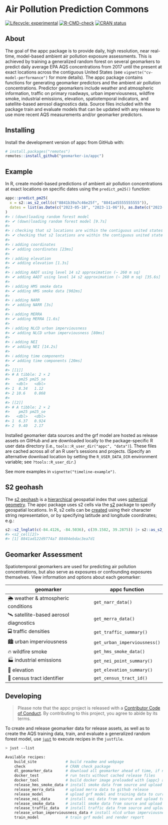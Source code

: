 
<!-- README.md is generated from README.Rmd. Please edit that file -->

# Air Pollution Prediction Commons

<!-- badges: start -->

[![Lifecycle:
experimental](https://img.shields.io/badge/lifecycle-experimental-orange.svg)](https://lifecycle.r-lib.org/articles/stages.html#experimental)
[![R-CMD-check](https://github.com/geomarker-io/appc/actions/workflows/R-CMD-check.yaml/badge.svg)](https://github.com/geomarker-io/appc/actions/workflows/R-CMD-check.yaml)
[![CRAN
status](https://www.r-pkg.org/badges/version/appc)](https://CRAN.R-project.org/package=appc)
<!-- badges: end -->

## About

The goal of the appc package is to provide daily, high resolution, near
real-time, model-based ambient air pollution exposure assessments. This
is achieved by training a generalized random forest on several
geomarkers to predict daily average EPA AQS concentrations from 2017
until the present at exact locations across the contiguous United States
(see `vignette("cv-model-performance")` for more details). The appc
package contains functions for generating geomarker predictors and the
ambient air pollution concentrations. Predictor geomarkers include
weather and atmospheric information, traffic on primary roadways, urban
imperviousness, wildfire smoke, industrial emissions, elevation,
spatiotemporal indicators, and satellite-based aerosol diagnostics data.
Source files included with the package train and evaluate models that
can be updated with any release to use more recent AQS measurements
and/or geomarker predictors.

## Installing

Install the development version of appc from GitHub with:

``` r
# install.packages("remotes")
remotes::install_github("geomarker-io/appc")
```

## Example

In R, create model-based predictions of ambient air pollution
concentrations at exact locations on specific dates using the
`predict_pm25()` function:

``` r
appc::predict_pm25(
  x = s2::as_s2_cell(c("8841b39a7c46e25f", "8841a45555555555")),
  dates = list(as.Date(c("2023-05-18", "2023-11-06")), as.Date(c("2023-06-22", "2023-08-15")))
)
#> ℹ (down)loading random forest model
#> ✔ (down)loading random forest model [9.7s]
#> 
#> ℹ checking that s2 locations are within the contiguous united states
#> ✔ checking that s2 locations are within the contiguous united states [10s]
#> 
#> ℹ adding coordinates
#> ✔ adding coordinates [23ms]
#> 
#> ℹ adding elevation
#> ✔ adding elevation [1.3s]
#> 
#> ℹ adding AADT using level 14 s2 approximation (~ 260 m sq)
#> ✔ adding AADT using level 14 s2 approximation (~ 260 m sq) [35.6s]
#> 
#> ℹ adding HMS smoke data
#> ✔ adding HMS smoke data [902ms]
#> 
#> ℹ adding NARR
#> ✔ adding NARR [3s]
#> 
#> ℹ adding MERRA
#> ✔ adding MERRA [1.6s]
#> 
#> ℹ adding NLCD urban imperviousness
#> ✔ adding NLCD urban imperviousness [80ms]
#> 
#> ℹ adding NEI
#> ✔ adding NEI [14.2s]
#> 
#> ℹ adding time components
#> ✔ adding time components [20ms]
#> 
#> [[1]]
#> # A tibble: 2 × 2
#>    pm25 pm25_se
#>   <dbl>   <dbl>
#> 1  8.34   1.12 
#> 2 10.6    0.868
#> 
#> [[2]]
#> # A tibble: 2 × 2
#>    pm25 pm25_se
#>   <dbl>   <dbl>
#> 1  6.37   0.924
#> 2  9.40   2.17
```

Installed geomarker data sources and the grf model are hosted as release
assets on GitHub and are downloaded locally to the package-specific R
user data directory (i.e., `tools::R_user_dir("appc", "data")`). These
files are cached across all of an R user’s sessions and projects.
(Specify an alternative download location by setting the
`R_USER_DATA_DIR` environment variable; see `?tools::R_user_dir`.)

See more examples in `vignette("timeline-example")`.

## S2 geohash

The [s2 geohash](https://s2geometry.io/) is a
[hierarchical](https://s2geometry.io/devguide/s2cell_hierarchy.html)
geospatial index that uses [spherical
geometry](https://s2geometry.io/about/overview). The appc package uses
s2 cells via the [s2](https://r-spatial.github.io/s2/) package to
specify geospatial locations. In R, s2 cells can be
[created](https://r-spatial.github.io/s2/reference/s2_cell.html#ref-examples)
using their character string representation, or by specifying latitude
and longitude coordinates; e.g.:

``` r
s2::s2_lnglat(c(-84.4126, -84.5036), c(39.1582, 39.2875)) |> s2::as_s2_cell()
#> <s2_cell[2]>
#> [1] 8841ad122d9774a7 88404ebdac3ea7d1
```

## Geomarker Assessment

Spatiotemporal geomarkers are used for predicting air pollution
concentrations, but also serve as exposures or confounding exposures
themselves. View information and options about each geomarker:

| geomarker                             | appc function                |
|---------------------------------------|------------------------------|
| 🌦 weather & atmospheric conditions    | `get_narr_data()`            |
| 🛰 satellite-based aerosol diagnostics | `get_merra_data()`           |
| 🚍 traffic densities                  | `get_traffic_summary()`      |
| 🏙 urban imperviousness                | `get_urban_imperviousness()` |
| 🔥 wildfire smoke                     | `get_hms_smoke_data()`       |
| 🏭 industrial emissions               | `get_nei_point_summary()`    |
| 🗻 elevation                          | `get_elevation_summary()`    |
| 🔗 census tract identifier            | `get_census_tract_id()`      |

## Developing

> Please note that the appc project is released with a [Contributor Code
> of Conduct](http://geomarker.io/appc/CODE_OF_CONDUCT.html). By
> contributing to this project, you agree to abide by its terms.

To create and release geomarker data for release assets, as well as to
create the AQS training data, train, and evaluate a generalized random
forest model, use [`just`](https://just.systems/man/en/) to execute
recipes in the `justfile`.

``` sh
> just --list

Available recipes:
    build_site             # build readme and webpage
    check                  # CRAN check package
    dl_geomarker_data      # download all geomarker ahead of time, if not already cached
    docker_test            # run tests without cached release files
    docker_tool            # build docker image preloaded with {appc} and data
    release_hms_smoke_data # install smoke data from source and upload to github release
    release_merra_data     # upload merra data to github release
    release_model          # upload grf model and training data to current github release
    release_nei_data       # install nei data from source and upload to github release
    release_smoke_data     # install smoke data from source and upload to github release
    release_traffic_data   # install traffic data from source and upload to github release
    release_urban_imperviousness_data # install nlcd urban imperviousness data from source and upload to github release
    train_model            # train grf model and render report
```
